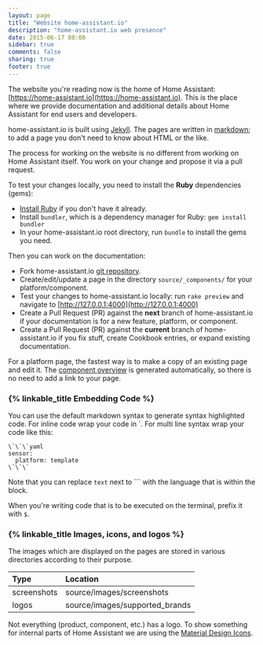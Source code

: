 ```yaml
---
layout: page
title: "Website home-assistant.io"
description: "home-assistant.io web presence"
date: 2015-06-17 08:00
sidebar: true
comments: false
sharing: true
footer: true
---
```


The website you're reading now is the home of Home Assistant: [https://home-assistant.io](https://home-assistant.io). This is the place where we provide documentation and additional details about Home Assistant for end users and developers.

home-assistant.io is built using [Jekyll](http://github.com/mojombo/jekyll). The pages are written in [markdown](http://daringfireball.net/projects/markdown/); to add a page you don't need to know about HTML or the like.

The process for working on the website is no different from working on Home Assistant itself. You work on your change and propose it via a pull request.

To test your changes locally, you need to install the **Ruby** dependencies (gems):

- [Install Ruby](https://www.ruby-lang.org/en/documentation/installation/) if you don't have it already.
- Install `bundler`, which is a dependency manager for Ruby: `gem install bundler`
- In your home-assistant.io root directory, run `bundle` to install the gems you need.

Then you can work on the documentation:

- Fork home-assistant.io [git repository](https://github.com/home-assistant/home-assistant.github.io).
- Create/edit/update a page in the directory `source/_components/` for your platform/component.
- Test your changes to home-assistant.io locally: run ``rake preview`` and navigate to [http://127.0.0.1:4000](http://127.0.0.1:4000)
- Create a Pull Request (PR) against the **next** branch of home-assistant.io if your documentation is for a new feature, platform, or component.
- Create a Pull Request (PR) against the **current** branch of home-assistant.io if you fix stuff, create Cookbook entries, or expand existing documentation.

For a platform page, the fastest way is to make a copy of an existing page and edit it. The [component overview](/components/) is generated automatically, so there is no need to add a link to your page.

### {% linkable_title Embedding Code %}

You can use the default markdown syntax to generate syntax highlighted code. For inline code wrap your code in \`. For multi line syntax wrap your code like this:

```text
\`\`\`yaml
sensor:
  platform: template
\`\`\`
```

Note that you can replace `text` next to \`\`\` with the language that is within the block.

When you're writing code that is to be executed on the terminal, prefix it with `$`.

### {% linkable_title Images, icons, and logos %}

The images which are displayed on the pages are stored in various directories according to their purpose.

| Type         | Location                                      |
| :----------- |:----------------------------------------------|
| screenshots  | source/images/screenshots                     |
| logos        | source/images/supported_brands                |

Not everything (product, component, etc.) has a logo. To show something for internal parts of Home Assistant we are using the [Material Design Icons](https://materialdesignicons.com/).
